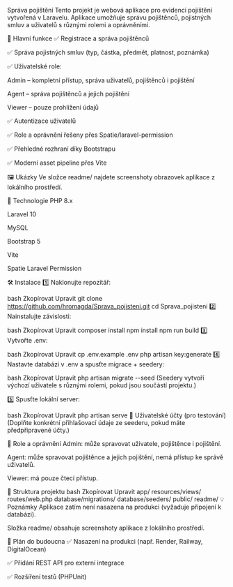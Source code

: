Správa pojištění
Tento projekt je webová aplikace pro evidenci pojištění vytvořená v Laravelu. Aplikace umožňuje správu pojištěnců, pojistných smluv a uživatelů s různými rolemi a oprávněními.

📌 Hlavní funkce
✅ Registrace a správa pojištěnců

✅ Správa pojistných smluv (typ, částka, předmět, platnost, poznámka)

✅ Uživatelské role:

Admin – kompletní přístup, správa uživatelů, pojištěnců i pojištění

Agent – správa pojištěnců a jejich pojištění

Viewer – pouze prohlížení údajů

✅ Autentizace uživatelů

✅ Role a oprávnění řešeny přes Spatie/laravel-permission

✅ Přehledné rozhraní díky Bootstrapu

✅ Moderní asset pipeline přes Vite

🖼️ Ukázky
Ve složce readme/ najdete screenshoty obrazovek aplikace z lokálního prostředí.

🚀 Technologie
PHP 8.x

Laravel 10

MySQL

Bootstrap 5

Vite

Spatie Laravel Permission

🛠️ Instalace
1️⃣ Naklonujte repozitář:

bash
Zkopírovat
Upravit
git clone https://github.com/hromagda/Sprava_pojisteni.git
cd Sprava_pojisteni
2️⃣ Nainstalujte závislosti:

bash
Zkopírovat
Upravit
composer install
npm install
npm run build
3️⃣ Vytvořte .env:

bash
Zkopírovat
Upravit
cp .env.example .env
php artisan key:generate
4️⃣ Nastavte databázi v .env a spusťte migrace + seedery:

bash
Zkopírovat
Upravit
php artisan migrate --seed
(Seedery vytvoří výchozí uživatele s různými rolemi, pokud jsou součástí projektu.)

5️⃣ Spusťte lokální server:

bash
Zkopírovat
Upravit
php artisan serve
📝 Uživatelské účty (pro testování)
(Doplňte konkrétní přihlašovací údaje ze seederu, pokud máte předpřipravené účty.)

🔑 Role a oprávnění
Admin: může spravovat uživatele, pojištěnce i pojištění.

Agent: může spravovat pojištěnce a jejich pojištění, nemá přístup ke správě uživatelů.

Viewer: má pouze čtecí přístup.

📂 Struktura projektu
bash
Zkopírovat
Upravit
app/
resources/views/
routes/web.php
database/migrations/
database/seeders/
public/
readme/
💡 Poznámky
Aplikace zatím není nasazena na produkci (vyžaduje připojení k databázi).

Složka readme/ obsahuje screenshoty aplikace z lokálního prostředí.

📌 Plán do budoucna
✅ Nasazení na produkci (např. Render, Railway, DigitalOcean)

✅ Přidání REST API pro externí integrace

✅ Rozšíření testů (PHPUnit)
